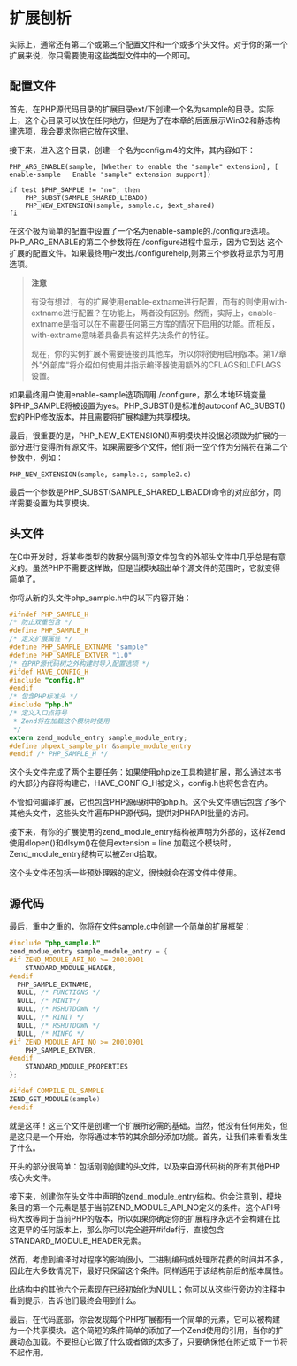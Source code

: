 # 扩展刨析

实际上，通常还有第二个或第三个配置文件和一个或多个头文件。对于你的第一个扩展来说，你只需要使用这些类型文件中的一个即可。

## 配置文件

首先，在PHP源代码目录的扩展目录ext/下创建一个名为sample的目录。实际上，这个心目录可以放在任何地方，但是为了在本章的后面展示Win32和静态构建选项，我会要求你把它放在这里。

接下来，进入这个目录，创建一个名为config.m4的文件，其内容如下：

```autoconf
PHP_ARG_ENABLE(sample, [Whether to enable the "sample" extension], [	enable-sample	Enable "sample" extension support])

if test $PHP_SAMPLE != "no"; then
	PHP_SUBST(SAMPLE_SHARED_LIBADD)
	PHP_NEW_EXTENSION(sample, sample.c, $ext_shared)
fi
```

在这个极为简单的配置中设置了一个名为enable-sample的./configure选项。PHP_ARG_ENABLE的第二个参数将在./configure进程中显示，因为它到达 这个扩展的配置文件。如果最终用户发出./configurehelp,则第三个参数将显示为可用选项。

> **注意**
>
> 有没有想过，有的扩展使用enable-extname进行配置，而有的则使用with-extname进行配置？在功能上，两者没有区别。然而，实际上，enable-extname是指可以在不需要任何第三方库的情况下启用的功能。而相反，with-extname意味着具备具有这样先决条件的特征。
>
> 现在，你的实例扩展不需要链接到其他库，所以你将使用启用版本。第17章 外”外部库“将介绍如何使用并指示编译器使用额外的CFLAGS和LDFLAGS设置。

如果最终用户使用enable-sample选项调用./configure，那么本地环境变量$PHP_SAMPLE将被设置为yes。PHP_SUBST()是标准的autoconf AC_SUBST()宏的PHP修改版本，并且需要将扩展构建为共享模块。

最后，很重要的是，PHP_NEW_EXTENSION()声明模块并没据必须做为扩展的一部分进行变得所有源文件。如果需要多个文件，他们将一空个作为分隔符在第二个参数中，例如：

```autoconf
PHP_NEW_EXTENSION(sample, sample.c, sample2.c)
```

最后一个参数是PHP_SUBST(SAMPLE_SHARED_LIBADD)命令的对应部分，同样需要设置为共享模块。

## 头文件

在C中开发时，将某些类型的数据分隔到源文件包含的外部头文件中几乎总是有意义的。虽然PHP不需要这样做，但是当模块超出单个源文件的范围时，它就变得简单了。

你将从新的头文件php_sample.h中的以下内容开始：

```c
#ifndef PHP_SAMPLE_H
/* 防止双重包含 */
#define PHP_SAMPLE_H
/* 定义扩展属性 */
#define PHP_SAMPLE_EXTNAME "sample"
#define PHP_SAMPLE_EXTVER "1.0"
/* 在PHP源代码树之外构建时导入配置选项 */
#ifdef HAVE_CONFIG_H
#include "config.h"
#endif
/* 包含PHP标准头 */
#include "php.h"
/* 定义入口点符号
 * Zend将在加载这个模块时使用
 */
extern zend_module_entry sample_module_entry;
#define phpext_sample_ptr &sample_module_entry
#endif /* PHP_SAMPLE_H */
```

这个头文件完成了两个主要任务：如果使用phpize工具构建扩展，那么通过本书的大部分内容将构建它，HAVE_CONFIG_H被定义，config.h也将包含在内。

不管如何编译扩展，它也包含PHP源码树中的php.h。这个头文件随后包含了多个其他头文件，这些头文件遍布PHP源代码，提供对PHPAPI批量的访问。

接下来，有你的扩展使用的zend_module_entry结构被声明为外部的，这样Zend使用dlopen()和dlsym()在使用extension = line 加载这个模块时，Zend_module_entry结构可以被Zend拾取。

这个头文件还包括一些预处理器的定义，很快就会在源文件中使用。

## 源代码

最后，重中之重的，你将在文件sample.c中创建一个简单的扩展框架：

```c
#include "php_sample.h"
zend_modue_entry sample_module_entry = {
#if ZEND_MODULE_API_NO >= 20010901
	STANDARD_MODULE_HEADER,
#endif
  PHP_SAMPLE_EXTNAME,
  NULL, /* FUNCTIONS */
  NULL, /* MINIT*/
  NULL, /* MSHUTDOWN */
  NULL, /* RINIT */
  NULL, /* RSHUTDOWN */
  NULL, /* MINFO */
#if ZEND_MODULE_API_NO >= 20010901
    PHP_SAMPLE_EXTVER,
#endif
  	STANDARD_MODULE_PROPERTIES
};

#ifdef COMPILE_DL_SAMPLE
ZEND_GET_MODULE(sample)
#endif
```

就是这样！这三个文件是创建一个扩展所必需的基础。当然，他没有任何用处，但是这只是一个开始，你将通过本节的其余部分添加功能。首先，让我们来看看发生了什么。

开头的部分很简单：包括刚刚创建的头文件，以及来自源代码树的所有其他PHP核心头文件。

接下来，创建你在头文件中声明的zend_module_entry结构。你会注意到，模块条目的第一个元素是基于当前ZEND_MODULE_API_NO定义的条件。这个API号码大致等同于当前PHP的版本，所以如果你确定你的扩展程序永远不会构建在比这更早的任何版本上，那么你可以完全避开#ifdef行，直接包含STANDARD_MODULE_HEADER元素。

然而，考虑到编译时对程序的影响很小，二进制编码或处理所花费的时间并不多，因此在大多数情况下，最好只保留这个条件。同样适用于该结构前后的版本属性。

此结构中的其他六个元素现在已经初始化为NULL；你可以从这些行旁边的注释中看到提示，告诉他们最终会用到什么。

最后，在代码底部，你会发现每个PHP扩展都有一个简单的元素，它可以被构建为一个共享模块。这个简短的条件简单的添加了一个Zend使用的引用，当你的扩展动态加载。不要担心它做了什么或者做的太多了，只要确保他在附近或下一节将不起作用。